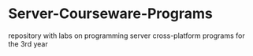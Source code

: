 # Server-Courseware-Programs
repository with labs on programming server cross-platform programs for the 3rd year
